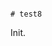                                                                                                                                                                                                                                                                                                                                                                                                                                                                                                                                     # test8

Init.
